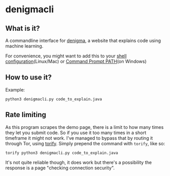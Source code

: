 # denigmacli

## What is it?

A commandline interface for [denigma](https://denigma.app/),
a website that explains code using machine learning.

For convenience, you might want to add this to your [shell configuration](https://linuxize.com/post/how-to-create-bash-aliases/)(Linux/Mac) or [Command Prompt PATH](https://windowsloop.com/how-to-add-to-windows-path/)(on Windows)

## How to use it?

Example:

`python3 denigmacli.py code_to_explain.java`

## Rate limiting

As this program scrapes the demo page, there is a limit
to how many times they let you submit code. So if you use it too many times in a short timeframe it might not work.
I've managed to bypass that by routing it through Tor, using [torify](https://linuxaria.com/howto/how-to-anonymize-the-programs-from-your-terminal-with-torify).
Simply prepend the command with `torify`, like so:

`torify python3 denigmacli.py code_to_explain.java`

It's not quite reliable though, it does work but there's a possibility the response is a page "checking connection security". 